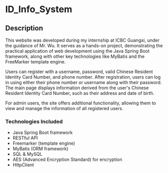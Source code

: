 # ID_Info_System

## Description
This website was developed during my internship at ICBC Guangxi, under the guidance of Mr. Wu. It serves as a hands-on project, demonstrating the practical application of web development using the Java Spring Boot framework, along with other key technologies like MyBatis and the FreeMarker template engine.

Users can register with a username, password, valid Chinese Resident Identity Card Number, and phone number. After registration, users can log in using either their phone number or username along with their password. The main page displays information derived from the user's Chinese Resident Identity Card Number, such as their address and date of birth.

For admin users, the site offers additional functionality, allowing them to view and manage the information of all registered users.

### Technologies Included

- Java Spring Boot framework
- RESTful API
- Freemarker (template engine)
- MyBatis (ORM framework)
- SQL & MySQL
- AES (Advanced Encryption Standard) for encryption
- HttpClient
